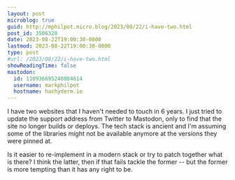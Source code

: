```yaml
---
layout: post
microblog: true
guid: http://mphilpot.micro.blog/2023/08/22/i-have-two.html
post_id: 3506328
date: 2023-08-22T19:00:30-0800
lastmod: 2023-08-22T19:00:30-0800
type: post
#url: /2023/08/22/i-have-two.html
showReadingTime: false
mastodon:
  id: 110936695240884614
  username: markphilpot
  hostname: hachyderm.io
---
```

I have two websites that I haven't needed to touch in 6 years. I just tried to update the support address from Twitter to Mastodon, only to find that the site no longer builds or deploys. The tech stack is ancient and I'm assuming some of the libraries might not be available anymore at the versions they were pinned at.

Is it easier to re-implement in a modern stack or try to patch together what is there? I think the latter, then if that fails tackle the former -- but the former is more tempting than it has any right to be. 

